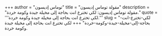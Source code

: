 +++
author = "توماس إديسون"
title = "مقولة توماس إديسون"
description = "مقولة توماس إديسون: لكي تخترع انت بحاجة إلى مخيلة جيدة وكومة خردة."
quote = '''لكي تخترع انت بحاجة إلى مخيلة جيدة وكومة خردة.''' 
slug = "لكي-تخترع-انت-بحاجة-إلى-مخيلة-جيدة-وكومة-خردة"
+++
لكي تخترع انت بحاجة إلى مخيلة جيدة وكومة خردة.
